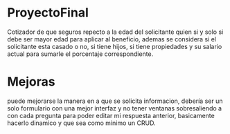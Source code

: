 # ProyectoFinal
Cotizador de que seguros repecto a la edad del solicitante quien si y solo si debe ser mayor edad para aplicar al beneficio, ademas se considera si el solicitante esta casado o no, si tiene hijos, si tiene propiedades y su salario actual para sumarle el porcentaje correspondiente. 

# Mejoras

puede mejorarse la manera en a que se solicita informacion, debería ser un solo formulario con una mejor interfaz y no tener ventanas sobresaliendo a con cada pregunta para poder editar mi respuesta anterior, basicamente hacerlo dinamico y que sea como minimo un CRUD. 